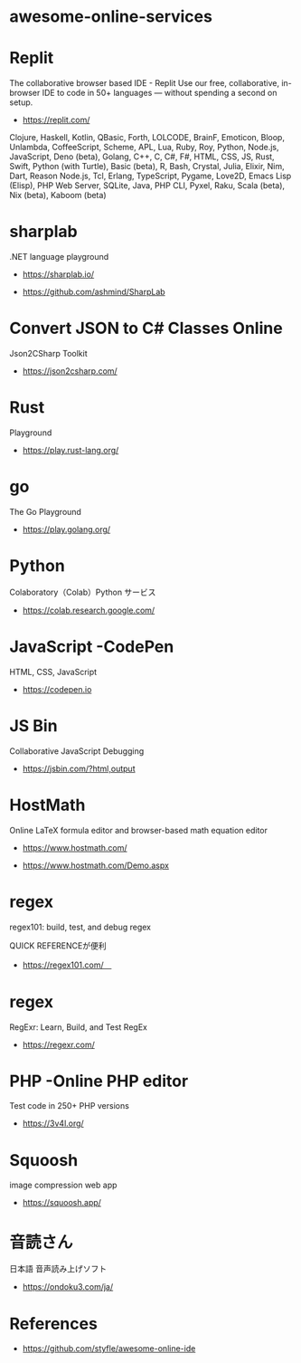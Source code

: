 # awesome-online-services

# Replit 
The collaborative browser based IDE - Replit
Use our free, collaborative, in-browser IDE to code in 50+ languages — without spending a second on setup.

- https://replit.com/

Clojure, Haskell, Kotlin, QBasic, Forth, LOLCODE, BrainF, Emoticon, Bloop, Unlambda, CoffeeScript, Scheme, APL, Lua, Ruby, Roy, Python, Node.js, JavaScript, Deno (beta), Golang, C++, C, C#, F#, HTML, CSS, JS, Rust, Swift, Python (with Turtle), Basic (beta), R, Bash, Crystal, Julia, Elixir, Nim, Dart, Reason Node.js, Tcl, Erlang, TypeScript, Pygame, Love2D, Emacs Lisp (Elisp), PHP Web Server, SQLite, Java, PHP CLI, Pyxel, Raku, Scala (beta), Nix (beta), Kaboom (beta)

# sharplab 

.NET language playground

- https://sharplab.io/

- https://github.com/ashmind/SharpLab

# Convert JSON to C# Classes Online 

Json2CSharp Toolkit 

- https://json2csharp.com/

# Rust 

Playground 

- https://play.rust-lang.org/

# go 

The Go Playground 

- https://play.golang.org/

# Python 

Colaboratory（Colab）Python サービス

- https://colab.research.google.com/

# JavaScript -CodePen 

 HTML, CSS, JavaScript

- https://codepen.io  

# JS Bin 

Collaborative JavaScript Debugging 

- https://jsbin.com/?html,output

# HostMath 

Online LaTeX formula editor and browser-based math equation editor 

- https://www.hostmath.com/

- https://www.hostmath.com/Demo.aspx

# regex  

regex101: build, test, and debug regex 

QUICK REFERENCEが便利

- https://regex101.com/　

# regex  

RegExr: Learn, Build, and Test RegEx 

- https://regexr.com/

# PHP -Online PHP editor 

Test code in 250+ PHP versions 

- https://3v4l.org/

# Squoosh 

image compression web app 

- https://squoosh.app/

# 音読さん 
日本語 音声読み上げソフト
- https://ondoku3.com/ja/

# References 

- https://github.com/styfle/awesome-online-ide



